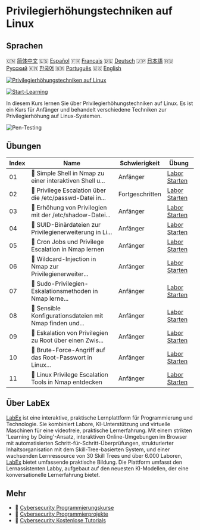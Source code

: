 # Privilegierhöhungstechniken auf Linux

## Sprachen

🇨🇳 [简体中文](README_zh.md) 🇪🇸 [Español](README_es.md) 🇫🇷 [Français](README_fr.md) 🇩🇪 [Deutsch](README_de.md) 🇯🇵 [日本語](README_ja.md) 🇷🇺 [Русский](README_ru.md) 🇰🇷 [한국어](README_ko.md) 🇧🇷 [Português](README_pt.md) 🇺🇸 [English](README.md) 

[![Privilegierhöhungstechniken auf Linux](https://cover-creator.labex.io/privilege-escalation-techniques-on-linux.png?lang=de)](https://labex.io/de/courses/privilege-escalation-techniques-on-linux)

[![Start-Learning](https://img.shields.io/badge/Start-Learning-whitesmoke?style=for-the-badge)](https://labex.io/de/courses/privilege-escalation-techniques-on-linux)

In diesem Kurs lernen Sie über Privilegierhöhungstechniken auf Linux. Es ist ein Kurs für Anfänger und behandelt verschiedene Techniken zur Privilegierhöhung auf Linux-Systemen.

![Pen-Testing](https://img.shields.io/badge/Pen-Testing-whitesmoke?style=for-the-badge&logo=pen-testing)


## Übungen

|   Index | Name                                                      | Schwierigkeit   | Übung                                                                                                                                                                                                |
|---------|-----------------------------------------------------------|-----------------|------------------------------------------------------------------------------------------------------------------------------------------------------------------------------------------------------|
|      01 | 🧩  Simple Shell in Nmap zu einer interaktiven Shell u... | Anfänger        | <a target='_blank' href='https://labex.io/de/labs/upgrade-simple-shell-to-interactive-shell-in-nmap-416148?course=privilege-escalation-techniques-on-linux'>Labor Starten</a>                        |
|      02 | 🧩  Privilege Escalation über die /etc/passwd-Datei in... | Fortgeschritten | <a target='_blank' href='https://labex.io/de/labs/explore-privilege-escalation-via-etc-passwd-file-in-nmap-416141?course=privilege-escalation-techniques-on-linux'>Labor Starten</a>                 |
|      03 | 🧩  Erhöhung von Privilegien mit der /etc/shadow-Datei... | Anfänger        | <a target='_blank' href='https://labex.io/de/labs/escalate-privileges-using-etc-shadow-file-in-linux-416142?course=privilege-escalation-techniques-on-linux'>Labor Starten</a>                       |
|      04 | 🧩  SUID-Binärdateien zur Privilegienerweiterung in Li... | Anfänger        | <a target='_blank' href='https://labex.io/de/labs/nmap-exploit-suid-binaries-for-privilege-escalation-in-linux-416147?course=privilege-escalation-techniques-on-linux'>Labor Starten</a>             |
|      05 | 🧩  Cron Jobs und Privilege Escalation in Nmap lernen     | Anfänger        | <a target='_blank' href='https://labex.io/de/labs/learn-cron-jobs-and-privilege-escalation-in-nmap-416140?course=privilege-escalation-techniques-on-linux'>Labor Starten</a>                         |
|      06 | 🧩  Wildcard-Injection in Nmap zur Privilegienerweiter... | Anfänger        | <a target='_blank' href='https://labex.io/de/labs/perform-wildcard-injection-in-nmap-for-privilege-escalation-416144?course=privilege-escalation-techniques-on-linux'>Labor Starten</a>              |
|      07 | 🧩  Sudo-Privilegien-Eskalationsmethoden in Nmap lerne... | Anfänger        | <a target='_blank' href='https://labex.io/de/labs/learn-sudo-privilege-escalation-methods-in-nmap-416145?course=privilege-escalation-techniques-on-linux'>Labor Starten</a>                          |
|      08 | 🧩  Sensible Konfigurationsdateien mit Nmap finden und... | Anfänger        | <a target='_blank' href='https://labex.io/de/labs/find-and-exploit-sensitive-config-files-for-privilege-escalation-in-nmap-416138?course=privilege-escalation-techniques-on-linux'>Labor Starten</a> |
|      09 | 🧩  Eskalation von Privilegien zu Root über einen Zwis... | Anfänger        | <a target='_blank' href='https://labex.io/de/labs/nmap-escalate-privileges-to-root-via-intermediate-user-in-nmap-416146?course=privilege-escalation-techniques-on-linux'>Labor Starten</a>           |
|      10 | 🧩  Brute-Force-Angriff auf das Root-Passwort in Linux... | Anfänger        | <a target='_blank' href='https://labex.io/de/labs/brute-force-root-password-in-linux-with-sucrack-and-hydra-416139?course=privilege-escalation-techniques-on-linux'>Labor Starten</a>                |
|      11 | 🧩  Linux Privilege Escalation Tools in Nmap entdecken    | Anfänger        | <a target='_blank' href='https://labex.io/de/labs/explore-linux-privilege-escalation-tools-in-nmap-416143?course=privilege-escalation-techniques-on-linux'>Labor Starten</a>                         |

## Über LabEx

[LabEx](https://labex.io) ist eine interaktive, praktische Lernplattform für Programmierung und Technologie. Sie kombiniert Labore, KI-Unterstützung und virtuelle Maschinen für eine videofreie, praktische Lernerfahrung. Mit einem strikten 'Learning by Doing'-Ansatz, interaktiven Online-Umgebungen im Browser mit automatisierten Schritt-für-Schritt-Überprüfungen, strukturierter Inhaltsorganisation mit dem Skill-Tree-basierten System, und einer wachsenden Lernressource von 30 Skill Trees und über 6.000 Laboren, [LabEx](https://labex.io) bietet umfassende praktische Bildung. Die Plattform umfasst den Lernassistenten Labby, aufgebaut auf den neuesten KI-Modellen, der eine konversationelle Lernerfahrung bietet.

## Mehr

- 🔗 [Cybersecurity Programmierungskurse](https://github.com/labex-labs/awesome-programming-courses)
- 🔗 [Cybersecurity Programmierprojekte](https://github.com/labex-labs/awesome-programming-projects)
- 🔗 [Cybersecurity Kostenlose Tutorials](https://github.com/labex-labs/cybersecurity-free-tutorials)

